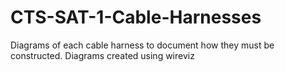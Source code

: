 # CTS-SAT-1-Cable-Harnesses

Diagrams of each cable harness to document how they must be constructed. 
Diagrams created using wireviz